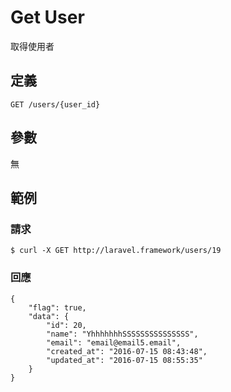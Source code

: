 # Get User

取得使用者

## 定義

```
GET /users/{user_id}
```

## 參數

無

## 範例

### 請求

```
$ curl -X GET http://laravel.framework/users/19
```

### 回應

```
{
    "flag": true,
    "data": {
        "id": 20,
        "name": "YhhhhhhhSSSSSSSSSSSSSSS",
        "email": "email@email5.email",
        "created_at": "2016-07-15 08:43:48",
        "updated_at": "2016-07-15 08:55:35"
    }
}
```

